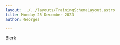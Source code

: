 ---layout: ../../layouts/TrainingSchemaLayout.astrotitle: Monday 25 December 2023author: Georges---Blerk